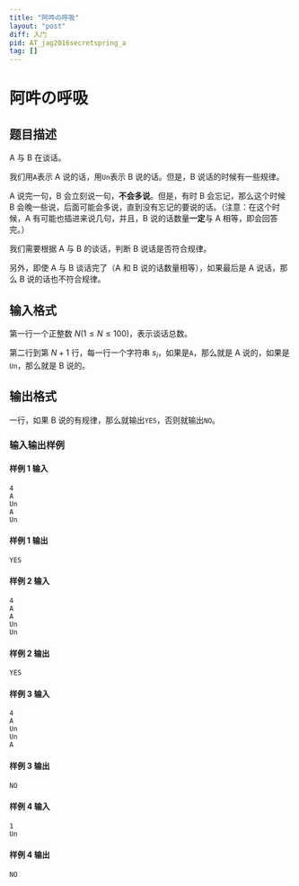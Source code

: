 ```yaml
---
title: "阿吽の呼吸"
layout: "post"
diff: 入门
pid: AT_jag2016secretspring_a
tag: []
---
```


# 阿吽の呼吸

## 题目描述

A 与 B 在谈话。

我们用`A`表示 A 说的话，用`Un`表示 B 说的话。但是，B 说话的时候有一些规律。

A 说完一句，B 会立刻说一句，**不会多说**。但是，有时 B 会忘记，那么这个时候 B 会晚一些说，后面可能会多说，直到没有忘记的要说的话。（注意：在这个时候，A 有可能也插进来说几句，并且，B 说的话数量**一定**与 A 相等，即会回答完。）

我们需要根据 A 与 B 的谈话，判断 B 说话是否符合规律。

另外，即使 A 与 B 谈话完了（A 和 B 说的话数量相等），如果最后是 A 说话，那么 B 说的话也不符合规律。

## 输入格式

第一行一个正整数 $N(1 \le N \le 100)$，表示谈话总数。

第二行到第 $N + 1$ 行，每一行一个字符串 $s_i$，如果是`A`，那么就是 A 说的，如果是`Un`，那么就是 B 说的。

## 输出格式

一行，如果 B 说的有规律，那么就输出`YES`，否则就输出`NO`。
### 输入输出样例
#### 样例 1 输入
```plain
4
A
Un
A
Un
```
#### 样例 1 输出
```plain
YES
```
#### 样例 2 输入
```plain
4
A
A
Un
Un
```
#### 样例 2 输出
```plain
YES
```
#### 样例 3 输入
```plain
4
A
Un
Un
A
```
#### 样例 3 输出
```plain
NO
```
#### 样例 4 输入
```plain
1
Un
```
#### 样例 4 输出
```plain
NO
```

